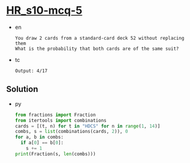 # [HR_s10-mcq-5](https://www.hackerrank.com/challenges/s10-mcq-5)

* en

  ```en
  You draw 2 cards from a standard-card deck 52 without replacing them
  What is the probability that both cards are of the same suit?
  ```

* tc

  ```tc
  Output: 4/17
  ```

## Solution

* py

  ```py
  from fractions import Fraction
  from itertools import combinations
  cards = [(t, n) for t in "HDCS" for n in range(1, 14)]
  combs, s = list(combinations(cards, 2)), 0
  for a, b in combs:
    if a[0] == b[0]:
      s += 1
  print(Fraction(s, len(combs)))
  ```
